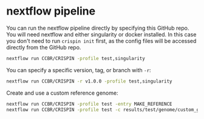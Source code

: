 # nextflow pipeline

You can run the nextflow pipeline directly by specifying this GitHub repo.
You will need nextflow and either singularity or docker installed.
In this case you don't need to run `crispin init` first,
as the config files will be accessed directly from the GitHub repo.

```sh
nextflow run CCBR/CRISPIN -profile test,singularity
```

You can specify a specific version, tag, or branch with `-r`:

```sh
nextflow run CCBR/CRISPIN -r v1.0.0 -profile test,singularity
```

Create and use a custom reference genome:

```sh
nextflow run CCBR/CRISPIN -profile test -entry MAKE_REFERENCE
nextflow run CCBR/CRISPIN -profile test -c results/test/genome/custom_genome.config
```
